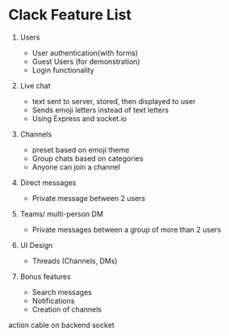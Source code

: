 # Clack Feature List
1. Users
    * User authentication(with forms)
    * Guest Users (for demonstration)
    * Login functionality
2. Live chat
    * text sent to server, stored, then displayed to user
    * Sends emoji letters instead of text letters
    * Using Express and socket.io
3. Channels
    * preset based on emoji theme 
    * Group chats based on categories
    * Anyone can join a channel
4. Direct messages
    * Private message between 2 users
5. Teams/ multi-person DM
    * Private messages between a group of more than 2 users

6. UI Design
    * Threads (Channels, DMs)
7. Bonus features
   * Search messages
   * Notifications
   * Creation of channels

action cable on backend socket